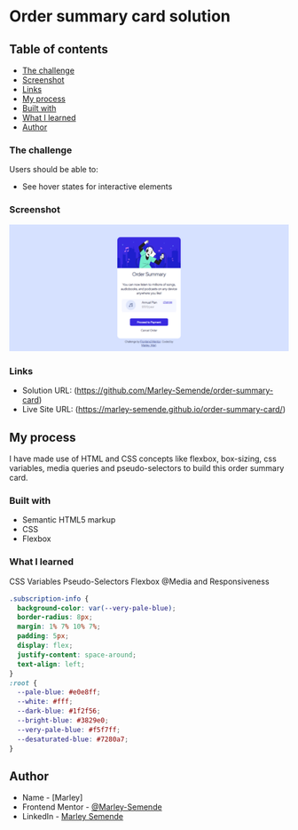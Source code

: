 # Order summary card solution

## Table of contents

- [The challenge](#the-challenge)
- [Screenshot](#screenshot)
- [Links](#links)
- [My process](#my-process)
- [Built with](#built-with)
- [What I learned](#what-i-learned)
- [Author](#author)

### The challenge

Users should be able to:

- See hover states for interactive elements

### Screenshot

![](./screenshot.png)

### Links

- Solution URL: (https://github.com/Marley-Semende/order-summary-card)
- Live Site URL: (https://marley-semende.github.io/order-summary-card/)

## My process

I have made use of HTML and CSS concepts like flexbox, box-sizing, css variables, media queries and pseudo-selectors to build this order summary card.

### Built with

- Semantic HTML5 markup
- CSS
- Flexbox

### What I learned

CSS Variables
Pseudo-Selectors
Flexbox
@Media and Responsiveness

```css
.subscription-info {
  background-color: var(--very-pale-blue);
  border-radius: 8px;
  margin: 1% 7% 10% 7%;
  padding: 5px;
  display: flex;
  justify-content: space-around;
  text-align: left;
}
:root {
  --pale-blue: #e0e8ff;
  --white: #fff;
  --dark-blue: #1f2f56;
  --bright-blue: #3829e0;
  --very-pale-blue: #f5f7ff;
  --desaturated-blue: #7280a7;
}
```

## Author

- Name - [Marley]
- Frontend Mentor - [@Marley-Semende](https://www.frontendmentor.io/profile/Marley-Semende)
- LinkedIn - [Marley Semende](https://www.linkedin.com/in/marley-semende-web-dev/)
